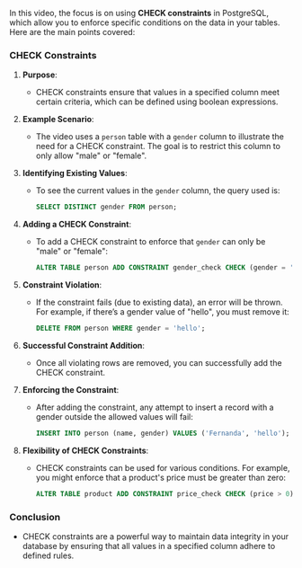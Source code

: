 In this video, the focus is on using **CHECK constraints** in PostgreSQL, which allow you to enforce specific conditions on the data in your tables. Here are the main points covered:

### CHECK Constraints

1. **Purpose**:
   - CHECK constraints ensure that values in a specified column meet certain criteria, which can be defined using boolean expressions.

2. **Example Scenario**:
   - The video uses a `person` table with a `gender` column to illustrate the need for a CHECK constraint. The goal is to restrict this column to only allow "male" or "female".

3. **Identifying Existing Values**:
   - To see the current values in the `gender` column, the query used is:
     ```sql
     SELECT DISTINCT gender FROM person;
     ```

4. **Adding a CHECK Constraint**:
   - To add a CHECK constraint to enforce that `gender` can only be "male" or "female":
     ```sql
     ALTER TABLE person ADD CONSTRAINT gender_check CHECK (gender = 'male' OR gender = 'female');
     ```

5. **Constraint Violation**:
   - If the constraint fails (due to existing data), an error will be thrown. For example, if there’s a gender value of "hello", you must remove it:
     ```sql
     DELETE FROM person WHERE gender = 'hello';
     ```

6. **Successful Constraint Addition**:
   - Once all violating rows are removed, you can successfully add the CHECK constraint.

7. **Enforcing the Constraint**:
   - After adding the constraint, any attempt to insert a record with a gender outside the allowed values will fail:
     ```sql
     INSERT INTO person (name, gender) VALUES ('Fernanda', 'hello');  -- This will fail
     ```

8. **Flexibility of CHECK Constraints**:
   - CHECK constraints can be used for various conditions. For example, you might enforce that a product's price must be greater than zero:
     ```sql
     ALTER TABLE product ADD CONSTRAINT price_check CHECK (price > 0);
     ```

### Conclusion
- CHECK constraints are a powerful way to maintain data integrity in your database by ensuring that all values in a specified column adhere to defined rules.
